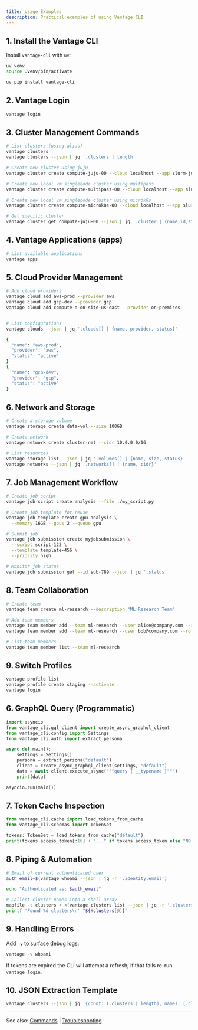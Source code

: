 ```yaml
---
title: Usage Examples
description: Practical examples of using Vantage CLI
---
```


## 1. Install the Vantage CLI

Install `vantage-cli` with `uv`:

```bash
uv venv
source .venv/bin/activate

uv pip install vantage-cli
```

## 2. Vantage Login

```bash
vantage login
```

## 3. Cluster Management Commands

```bash
# List clusters (using alias)
vantage clusters
vantage clusters --json | jq '.clusters | length'

# Create new cluster using juju
vantage cluster create compute-juju-00 --cloud localhost --app slurm-juju-localhost

# Create new local vm singlenode cluster using multipass
vantage cluster create compute-multipass-00 --cloud localhost --app slurm-multipass-localhost

# Create new local vm singlenode cluster using microk8s
vantage cluster create compute-microk8s-00 --cloud localhost --app slurm-microk8s-localhost

# Get specific cluster
vantage cluster get compute-juju-00 --json | jq '.cluster | {name,id,status}'
```

## 4. Vantage Applications (apps)

```bash
# List available applications
vantage apps
```

## 5. Cloud Provider Management

```bash
# Add cloud providers
vantage cloud add aws-prod --provider aws
vantage cloud add gcp-dev --provider gcp
vantage cloud add compute-a-on-site-us-east --provider on-premises


# List configurations
vantage clouds --json | jq '.clouds[] | {name, provider, status}'

{
  "name": "aws-prod",
  "provider": "aws",
  "status": "active"
}
{
  "name": "gcp-dev",
  "provider": "gcp",
  "status": "active"
}
```

## 6. Network and Storage

```bash
# Create a storage volume
vantage storage create data-vol --size 100GB

# Create network
vantage network create cluster-net --cidr 10.0.0.0/16

# List resources
vantage storage list --json | jq '.volumes[] | {name, size, status}'
vantage networks --json | jq '.networks[] | {name, cidr}'
```

## 7. Job Management Workflow

```bash
# Create job script
vantage job script create analysis --file ./my_script.py

# Create job template for reuse
vantage job template create gpu-analysis \
  --memory 16GB --gpus 2 --queue gpu

# Submit job
vantage job submission create myjobsubmission \
  --script script-123 \
  --template template-456 \
  --priority high

# Monitor job status
vantage job submission get --id sub-789 --json | jq '.status'
```

## 8. Team Collaboration

```bash
# Create team
vantage team create ml-research --description "ML Research Team"

# Add team members
vantage team member add --team ml-research --user alice@company.com --role admin
vantage team member add --team ml-research --user bob@company.com --role member

# List team members
vantage team member list --team ml-research
```

## 9. Switch Profiles

```bash
vantage profile list
vantage profile create staging --activate
vantage login
```

## 6. GraphQL Query (Programmatic)

```python
import asyncio
from vantage_cli.gql_client import create_async_graphql_client
from vantage_cli.config import Settings
from vantage_cli.auth import extract_persona

async def main():
    settings = Settings()
    persona = extract_persona("default")
    client = create_async_graphql_client(settings, "default")
    data = await client.execute_async("""query { __typename }""")
    print(data)

asyncio.run(main())
```

## 7. Token Cache Inspection

```python
from vantage_cli.cache import load_tokens_from_cache
from vantage_cli.schemas import TokenSet

tokens: TokenSet = load_tokens_from_cache("default")
print(tokens.access_token[:16] + "..." if tokens.access_token else "NO TOKEN")
```

## 8. Piping & Automation

```bash
# Email of current authenticated user
auth_email=$(vantage whoami --json | jq -r '.identity.email')

echo "Authenticated as: $auth_email"

# Collect cluster names into a shell array
mapfile -t clusters < <(vantage clusters list --json | jq -r '.clusters[].name')
printf 'Found %d clusters\n' "${#clusters[@]}"
```

## 9. Handling Errors

Add `-v` to surface debug logs:

```bash
vantage -v whoami
```

If tokens are expired the CLI will attempt a refresh; if that fails re-run `vantage login`.

## 10. JSON Extraction Template

```bash
vantage clusters --json | jq '{count: (.clusters | length), names: [.clusters[].name]}'
```

---
See also: [Commands](./commands) | [Troubleshooting](./troubleshooting)
